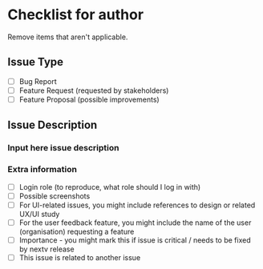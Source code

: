# Checklist for author

Remove items that aren't applicable.

## Issue Type

- [ ] Bug Report
- [ ] Feature Request (requested by stakeholders)
- [ ] Feature Proposal (possible improvements)

## Issue Description

### Input here issue description

### Extra information

- [ ] Login role (to reproduce, what role should I log in with)
- [ ] Possible screenshots
- [ ] For UI-related issues, you might include references to design or related UX/UI study
- [ ] For the user feedback feature, you might include the name of the user (organisation) requesting a feature
- [ ] Importance - you might mark this if issue is critical / needs to be fixed by nextv release
- [ ] This issue is related to another issue